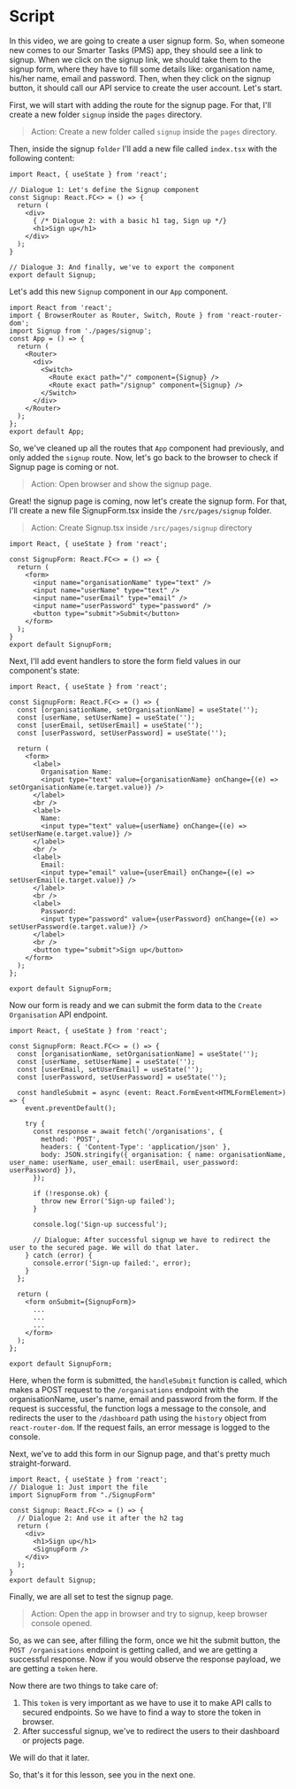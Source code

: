 # Script
In this video, we are going to create a user signup form. So, when someone new comes to our Smarter Tasks (PMS) app, they should see a link to signup. When we click on the signup link, we should take them to the signup form, where they have to fill some details like:  organisation name, his/her name,  email and password. Then, when they click on the signup button, it should call our API service to create the user account. Let's start.

First, we will start with adding the route for the signup page. For that, I'll create a new folder `signup` inside the `pages` directory.
> Action: Create a new folder called `signup` inside the `pages` directory.

Then, inside the signup `folder` I'll add a new file called `index.tsx` with the following content:
```tsx
import React, { useState } from 'react';

// Dialogue 1: Let's define the Signup component
const Signup: React.FC<> = () => {
  return (
    <div>
      { /* Dialogue 2: with a basic h1 tag, Sign up */}
      <h1>Sign up</h1>
    </div>
  );
}

// Dialogue 3: And finally, we've to export the component
export default Signup;
```

Let's add this new `Signup` component in our `App` component.
```tsx
import React from 'react';
import { BrowserRouter as Router, Switch, Route } from 'react-router-dom';
import Signup from './pages/signup';
const App = () => {
  return (
    <Router>
      <div>
        <Switch>
          <Route exact path="/" component={Signup} />
          <Route exact path="/signup" component={Signup} />
        </Switch>
      </div>
    </Router>
  );
};
export default App;
```
So, we've cleaned up all the routes that `App` component had previously, and only added the `signup` route. Now, let's go back to the browser to check if Signup page is coming or not.

> Action: Open browser and show the signup page.

Great! the signup page is coming, now let's create the signup form. For that, I'll create a new file SignupForm.tsx inside the `/src/pages/signup` folder.

> Action: Create Signup.tsx inside `/src/pages/signup` directory

```tsx
import React, { useState } from 'react';

const SignupForm: React.FC<> = () => {
  return (
    <form>
      <input name="organisationName" type="text" />
      <input name="userName" type="text" />
      <input name="userEmail" type="email" />
      <input name="userPassword" type="password" />
      <button type="submit">Submit</button>
    </form>
  );
}
export default SignupForm;
```

Next, I'll add event handlers to store the form field values in our component's state:
```tsx
import React, { useState } from 'react';

const SignupForm: React.FC<> = () => {
  const [organisationName, setOrganisationName] = useState('');
  const [userName, setUserName] = useState('');
  const [userEmail, setUserEmail] = useState('');
  const [userPassword, setUserPassword] = useState('');

  return (
    <form>
      <label>
        Organisation Name:
        <input type="text" value={organisationName} onChange={(e) => setOrganisationName(e.target.value)} />
      </label>
      <br />
      <label>
        Name:
        <input type="text" value={userName} onChange={(e) => setUserName(e.target.value)} />
      </label>
      <br />
      <label>
        Email:
        <input type="email" value={userEmail} onChange={(e) => setUserEmail(e.target.value)} />
      </label>
      <br />
      <label>
        Password:
        <input type="password" value={userPassword} onChange={(e) => setUserPassword(e.target.value)} />
      </label>
      <br />
      <button type="submit">Sign up</button>
    </form>
  );
};

export default SignupForm;
```

Now our form is ready and we can submit the form data to the `Create Organisation` API endpoint.
```tsx
import React, { useState } from 'react';

const SignupForm: React.FC<> = () => {
  const [organisationName, setOrganisationName] = useState('');
  const [userName, setUserName] = useState('');
  const [userEmail, setUserEmail] = useState('');
  const [userPassword, setUserPassword] = useState('');

  const handleSubmit = async (event: React.FormEvent<HTMLFormElement>) => {
    event.preventDefault();

    try {
      const response = await fetch('/organisations', {
        method: 'POST',
        headers: { 'Content-Type': 'application/json' },
        body: JSON.stringify({ organisation: { name: organisationName, user_name: userName, user_email: userEmail, user_password: userPassword} }),
      });

      if (!response.ok) {
        throw new Error('Sign-up failed');
      }

      console.log('Sign-up successful');

      // Dialogue: After successful signup we have to redirect the user to the secured page. We will do that later.
    } catch (error) {
      console.error('Sign-up failed:', error);
    }
  };

  return (
    <form onSubmit={SignupForm}>
      ...
      ...
      ...
    </form>
  );
};

export default SignupForm;
```
Here, when the form is submitted, the `handleSubmit` function is called, which makes a POST request to the `/organisations` endpoint with the organisationName, user's name, email and password from the form. If the request is successful, the function logs a message to the console, and redirects the user to the `/dashboard` path using the `history` object from `react-router-dom`. If the request fails, an error message is logged to the console.

Next, we've to add this form in our Signup page, and that's pretty much straight-forward.
```tsx
import React, { useState } from 'react';
// Dialogue 1: Just import the file
import SignupForm from "./SignupForm"

const Signup: React.FC<> = () => {
  // Dialogue 2: And use it after the h2 tag
  return (
    <div>
      <h1>Sign up</h1>
      <SignupForm />
    </div>
  );
}
export default Signup;
```

Finally, we are all set to test the signup page.
> Action: Open the app in browser and try to signup, keep browser console opened.

So, as we can see, after filling the form, once we hit the submit button, the `POST /organisations` endpoint is getting called, and we are getting a successful response.
Now if you would observe the response payload, we are getting a `token` here. 

Now there are two things to take care of:
1. This `token` is very important as we have to use it to make API calls to secured endpoints. So we have to find a way to store the token in browser.
2. After successful signup, we've to redirect the users to their dashboard or projects page.

We will do that it later.

So, that's it for this lesson, see you in the next one.